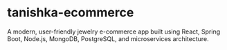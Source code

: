 # tanishka-ecommerce
A modern, user-friendly jewelry e-commerce app built using React, Spring Boot, Node.js, MongoDB, PostgreSQL, and microservices architecture.
